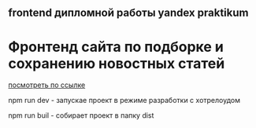 
## frontend дипломной работы yandex praktikum

# Фронтенд сайта по подборке и сохранению новостных статей

[посмотреть по ссылке](https://salexxx.github.io/newsme-frontend/)

npm run dev - запускае проект в режиме разработки с хотрелоудом

npm run buil - собирает проект в папку dist